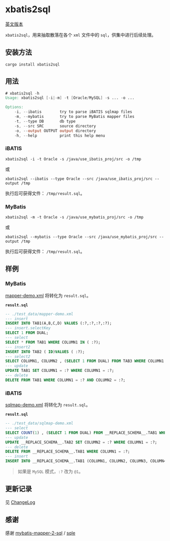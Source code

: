 # xbatis2sql

[英文版本](README.md)

`xbatis2sql`，用来抽取散落在各个 `xml` 文件中的 `sql`，供集中进行后续处理。

## 安装方法

```shell
cargo install xbatis2sql
```

## 用法

```verilog
# xbatis2sql -h
Usage: xbatis2sql [-i|-m] -t [Oracle/MySQL] -s ... -o ...

Options:
    -i, --ibatis        try to parse iBATIS sqlmap files
    -m, --mybatis       try to parse MyBatis mapper files
    -t, --type DB       db type
    -s, --src SRC       source directory
    -o, --output OUTPUT output directory
    -h, --help          print this help menu
```

### iBATIS

```shell
xbatis2sql -i -t Oracle -s /java/use_ibatis_proj/src -o /tmp
```

或

```shell
xbatis2sql --ibatis --type Oracle --src /java/use_ibatis_proj/src --output /tmp
```

执行后可获得文件： `/tmp/result.sql`。

### MyBatis

```shell
xbatis2sql -m -t Oracle -s /java/use_mybatis_proj/src -o /tmp
```

或

```shell
xbatis2sql --mybatis --type Oracle --src /java/use_mybatis_proj/src --output /tmp
```

执行后可获得文件： `/tmp/result.sql`。

## 样例

### MyBatis

[mapper-demo.xml](./test_data/mapper-demo.xml) 将转化为 `result.sql`。

**`result.sql`**

```sql
-- ./test_data/mapper-demo.xml
--- insert
INSERT INTO TAB1(A,B,C,D) VALUES (:?,:?,:?,:?);
--- insert.selectKey
SELECT 1 FROM DUAL;
--- select
SELECT * FROM TAB1 WHERE COLUMN1 IN ( :?);
--- insert2
INSERT INTO TAB2 ( ID)VALUES ( :?);
--- select2
SELECT COLUMN1, COLUMN2 , (SELECT 1 FROM DUAL) FROM TAB3 WHERE COLUMN1 = :? ORDER BY COLUMN2 DESC;
--- update
UPDATE TAB1 SET COLUMN1 = :? WHERE COLUMN1 = :?;
--- delete
DELETE FROM TAB1 WHERE COLUMN1 = :? AND COLUMN2 = :?;
```

### iBATIS

[sqlmap-demo.xml](./test_data/sqlmap-demo.xml) 将转化为 `result.sql`。

**`result.sql`**

```sql
-- ./test_data/sqlmap-demo.xml
--- select
SELECT COUNT(1) , (SELECT 1 FROM DUAL) FROM __REPLACE_SCHEMA__.TAB1 WHERE COLUMN1 = 'BALABALA' AND COLUMN2 = :?;
--- update
UPDATE __REPLACE_SCHEMA__.TAB2 SET COLUMN2 = :? WHERE COLUMN1 = :?;
--- delete
DELETE FROM __REPLACE_SCHEMA__.TAB1 WHERE COLUMN1 = :?;
--- insert
INSERT INTO __REPLACE_SCHEMA__.TAB1 (COLUMN1, COLUMN2, COLUMN3, COLUMN4, COLUMN5) VALUES (:?, :?, :?, :?, :?);
```

> 如果是 `MySQL` 模式，`:?` 改为 `@1`。

## 更新记录

见 [ChangeLog](ChangeLog.md)

## 感谢

感谢 [mybatis-mapper-2-sql](https://github.com/actiontech/mybatis-mapper-2-sql) / [sqle](https://github.com/actiontech/sqle)
